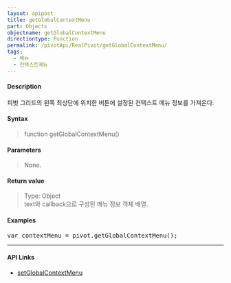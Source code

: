 ```yaml
---
layout: apipost
title: getGlobalContextMenu
part: Objects
objectname: getGlobalContextMenu
directiontype: Function
permalink: /pivotApi/RealPivot/getGlobalContextMenu/
tags:
  - 메뉴
  - 컨택스트메뉴
---
```



#### Description

 피벗 그리드의 왼쪽 최상단에 위치한 버튼에 설정된 컨택스트 메뉴 정보를 가져온다.      

#### Syntax

> function getGlobalContextMenu()  

#### Parameters

> None.

#### Return value

> Type: Object  
> text와 callback으로 구성된 메뉴 정보 객체 배열.  

#### Examples 

<pre class="prettyprint">
var contextMenu = pivot.getGlobalContextMenu();
</pre>

---

#### API Links

* [setGlobalContextMenu](/pivotApi/RealPivot/setGlobalContextMenu/)   